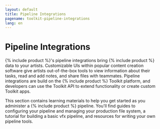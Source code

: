 ```yaml
---
layout: default
title: Pipeline Integrations
pagename: toolkit-pipeline-integrations
lang: en
---
```


# Pipeline Integrations

{% include product %}'s pipeline integrations bring {% include product %} data to your artists. Customizable UIs within popular content creation software give artists out-of-the-box tools to view information about their tasks, read and add notes, and share files with teammates. Pipeline integrations are build on the {% include product %} Toolkit platform, and developers can use the Toolkit API to extend functionality or create custom Toolkit apps. 

This section contains learning materials to help you get started as you administer a {% include product %} pipeline. You'll find guides to configuring your pipeline and managing your production file system, a tutorial for building a basic vfx pipeline, and resources for writing your own pipeline tools. 
